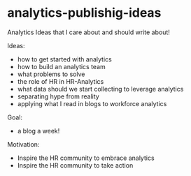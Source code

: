 # analytics-publishig-ideas
Analytics Ideas that I care about and should write about!

Ideas:
- how to get started with analytics
- how to build an analytics team
- what problems to solve 
- the role of HR in HR-Analytics
- what data should we start collecting to leverage analytics
- separating hype from reality 
- applying what I read in blogs to workforce analytics 

Goal:
- a blog a week!

Motivation:
- Inspire the HR community to embrace analytics
- Inspire the HR community to take action


